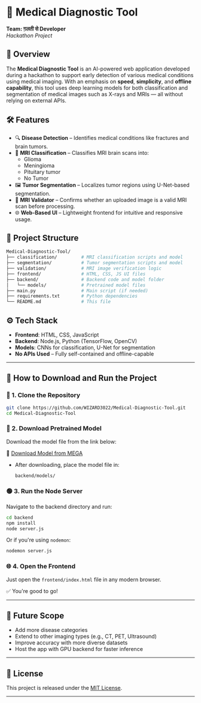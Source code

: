 
# 🧠 Medical Diagnostic Tool  
**Team: ग़लती से Developer**  
_Hackathon Project_

## 🚀 Overview

The **Medical Diagnostic Tool** is an AI-powered web application developed during a hackathon to support early detection of various medical conditions using medical imaging. With an emphasis on **speed**, **simplicity**, and **offline capability**, this tool uses deep learning models for both classification and segmentation of medical images such as X-rays and MRIs — all without relying on external APIs.

## 🛠️ Features

- 🔍 **Disease Detection** – Identifies medical conditions like fractures and brain tumors.
- 🧠 **MRI Classification** – Classifies MRI brain scans into:
  - Glioma
  - Meningioma
  - Pituitary tumor
  - No Tumor
- 🖼️ **Tumor Segmentation** – Localizes tumor regions using U-Net-based segmentation.
- 📸 **MRI Validator** – Confirms whether an uploaded image is a valid MRI scan before processing.
- 🌐 **Web-Based UI** – Lightweight frontend for intuitive and responsive usage.

## 📁 Project Structure

```bash
Medical-Diagnostic-Tool/
├── classification/         # MRI classification scripts and model
├── segmentation/           # Tumor segmentation scripts and model
├── validation/             # MRI image verification logic
├── frontend/               # HTML, CSS, JS UI files
├── backend/                # Backend code and model folder
│   └── models/             # Pretrained model files
├── main.py                 # Main script (if needed)
├── requirements.txt        # Python dependencies
└── README.md               # This file
```

## ⚙️ Tech Stack

- **Frontend**: HTML, CSS, JavaScript
- **Backend**: Node.js, Python (TensorFlow, OpenCV)
- **Models**: CNNs for classification, U-Net for segmentation
- **No APIs Used** – Fully self-contained and offline-capable

---

## 🧩 How to Download and Run the Project

### 🔽 1. Clone the Repository

```bash
git clone https://github.com/WIZARD3022/Medical-Diagnostic-Tool.git
cd Medical-Diagnostic-Tool
```

### 💾 2. Download Pretrained Model

Download the model file from the link below:

🔗 [Download Model from MEGA](https://mega.nz/file/N6ExzRjJ#d0C0GdHaQYc-gG58vs_ts_J-G_Yu4WP2wdaZUx6C7cM)

- After downloading, place the model file in:  
  ```bash
  backend/models/
  ```

### 🟢 3. Run the Node Server

Navigate to the backend directory and run:

```bash
cd backend
npm install
node server.js
```

Or if you're using `nodemon`:

```bash
nodemon server.js
```

### 🌐 4. Open the Frontend

Just open the `frontend/index.html` file in any modern browser.

✅ You're good to go!

---

## 🌱 Future Scope

- Add more disease categories
- Extend to other imaging types (e.g., CT, PET, Ultrasound)
- Improve accuracy with more diverse datasets
- Host the app with GPU backend for faster inference

---

## 📄 License

This project is released under the [MIT License](LICENSE).

---
